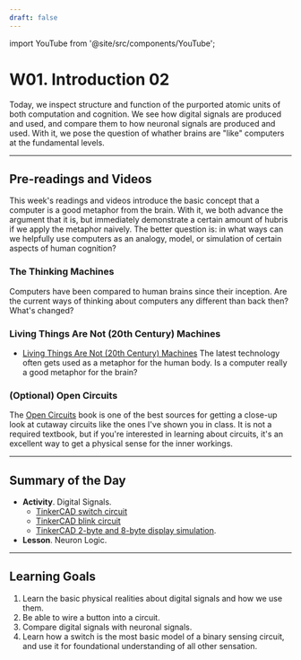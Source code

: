 ```yaml
---
draft: false
---
```


import YouTube from '@site/src/components/YouTube';

# W01. Introduction 02
Today, we inspect structure and function of the purported atomic units of both computation and cognition. We see how digital signals are produced and used, and compare them to how neuronal signals are produced and used. With it, we pose the question of whather brains are "like" computers at the fundamental levels.

---
## Pre-readings and Videos
This week's readings and videos introduce the basic concept that a computer is a good metaphor from the brain. With it, we both advance the argument that it is, but immediately demonstrate a certain amount of hubris if we apply the metaphor naively. The better question is: in what ways can we helpfully use computers as an analogy, model, or simulation of certain aspects of human cognition?

### The Thinking Machines
<YouTube id="clud9Il8DXU" />
Computers have been compared to human brains since their inception. Are the current ways of thinking about computers any different than back then? What's changed?

### Living Things Are Not (20th Century) Machines
- [Living Things Are Not (20th Century) Machines](https://www.frontiersin.org/journals/ecology-and-evolution/articles/10.3389/fevo.2021.650726/full)
The latest technology often gets used as a metaphor for the human body. Is a computer really a good metaphor for the brain?

### (Optional) Open Circuits
The [Open Circuits](https://opencircuitsbook.com/) book is one of the best sources for getting a close-up look at cutaway circuits like the ones I've shown you in class. It is not a required textbook, but if you're interested in learning about circuits, it's an excellent way to get a physical sense for the inner workings.

---
## Summary of the Day

- **Activity**. Digital Signals.
    - [TinkerCAD switch circuit](https://www.tinkercad.com/things/biQGidVCuSI-basic-digital-signals?sharecode=LEXO6LWbAABNUB1u-Jvi46WdygK20t5bEdw-HK3EEsY)
    - [TinkerCAD blink circuit](https://www.tinkercad.com/things/kcuesQbp7Wi-digital-signals-with-code?sharecode=KNs7Vx0cdYJg3B7cHfRCpz9N6osnTS97QmB18Hmf_dU)
    - [TinkerCAD 2-byte and 8-byte display simulation](https://www.tinkercad.com/things/6c5SB3OGPOR-digital-signals-with-code-byte-display).
- **Lesson**. Neuron Logic.

<!-- - **Activity**. [Digital Signals](/teaching/activities/activity-01-signals.md).
- **Lesson**. [Neuron Logic](/teaching/lessons/neuron-logic). -->

---
## Learning Goals
1. Learn the basic physical realities about digital signals and how we use them.
2. Be able to wire a button into a circuit.
3. Compare digital signals with neuronal signals.
4. Learn how a switch is the most basic model of a binary sensing circuit, and use it for foundational understanding of all other sensation.
